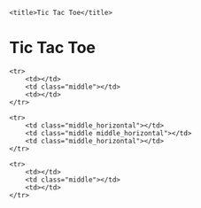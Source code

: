 <!DOCTYPE html>
<html>
<head>
	<link rel="stylesheet" type="text/css" href="https://github.com/chenz4027/Tic-Tac-Toe/blob/master/style.css">
	<link href="https://fonts.googleapis.com/css?family=Merriweather:400,700" rel="stylesheet">

	<title>Tic Tac Toe</title>
</head>
<body>

<h1>Tic Tac Toe</h1>

<table>
	
	<tr>
		<td></td>
		<td class="middle"></td>
		<td></td>
	</tr>

	<tr>
		<td class="middle_horizontal"></td>
		<td class="middle middle_horizontal"></td>
		<td class="middle_horizontal"></td>
	</tr>

	<tr>
		<td></td>
		<td class="middle"></td>
		<td></td>
	</tr>



</table>



</body>
</html>
